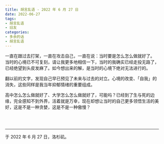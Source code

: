 ```yaml
---
title: 胡言乱语 - 2022 年 6 月 27 日
date: 2022-06-27
tags:
- 胡言乱语
- 旧友
categories:
- 多余的话
- 胡言乱语
---
```


一直在跟过去打架，一直在攻击自己，一直在说：当时要是怎么怎么做就好了。 当时的心境已不可复刻，请让我更多地相信一下，当时的我确实已经走投无路了，已经绝望到头皮发麻了。如今想出来的解，是当时的心境下绝对无法进行的。

翻以前的文字，发现自己早已预见了未来与过去的对立。心境的改变、「自我」的消失，这些同样是我当年抑郁情绪的重要组成。

高中怎么怎么做就好了、大学怎么怎么做就好了，可能吗？已经到了生与死的边缘，完全感知不到外界，活着就是万幸，现在却想让当时的自己更多领悟生活的美好，这是不是一种贪婪，这是不是一种傲慢？

<br>

<br>

------

于 2022 年 6 月 27 日，洛杉矶。

